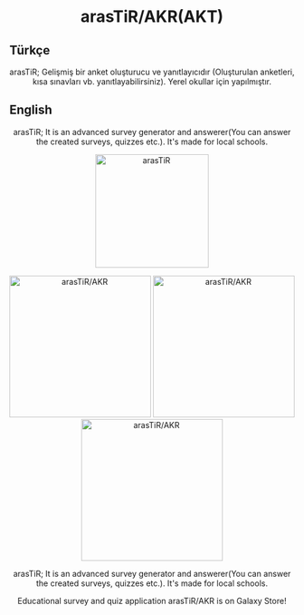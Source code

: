 <div align=center>
 
# arasTiR/AKR(AKT)

</div>

## Türkçe
<div align=center>
 
 arasTiR; Gelişmiş bir anket oluşturucu ve yanıtlayıcıdır (Oluşturulan anketleri, kısa sınavları vb. yanıtlayabilirsiniz). Yerel okullar için yapılmıştır.
 
</div> 

## English
<div align=center>
 
 arasTiR; It is an advanced survey generator and answerer(You can answer the created surveys, quizzes etc.). It's made for local schools.
 
</div> 
 
<div align=center>

<a href="https://galaxystore.samsung.com/detail/com.arasTiR.AnKeteR" target="_blank"><img src="https://d3unf4s5rp9dfh.cloudfront.net/SDP/GalaxyStore_English.png" alt="arasTiR" width="200"/></a>

</div>

<div align=center>
  
<img src="https://img.samsungapps.com/productNew/000006342365/ENG/ScreenShot_20220606075816050_871_1470_3.png" alt="arasTiR/AKR" width="250"/>

<img src="https://img.samsungapps.com/productNew/000006342365/ENG/ScreenShot_20220606075816050_871_1470_6.png" alt="arasTiR/AKR" width="250"/>

<img src="https://img.samsungapps.com/productNew/000006342365/ENG/ScreenShot_20220606075816050_871_1470_1.png" alt="arasTiR/AKR" width="250"/>
 
</div>

<div align=center>
 
 arasTiR; It is an advanced survey generator and answerer(You can answer the created surveys, quizzes etc.). It's made for local schools.
 
</div> 

<div align=center>
 
 Educational survey and quiz application arasTiR/AKR is on Galaxy Store!
 
</div>
